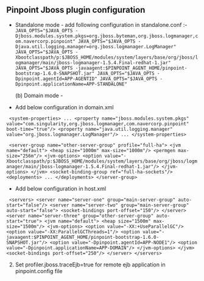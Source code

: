 ## Pinpoint Jboss plugin configuration

* Standalone mode - add following configuration in standalone.conf :- 
`JAVA_OPTS="$JAVA_OPTS -Djboss.modules.system.pkgs=org.jboss.byteman,org.jboss.logmanager,com.navercorp.pinpoint"
JAVA_OPTS="$JAVA_OPTS -Djava.util.logging.manager=org.jboss.logmanager.LogManager"
JAVA_OPTS="$JAVA_OPTS -Xbootclasspath/p:$JBOSS_HOME/modules/system/layers/base/org/jboss/logmanager/main/jboss-logmanager-1.5.4.Final-redhat-1.jar"
JAVA_OPTS="$JAVA_OPTS -javaagent:$PINPOINT_AGENT_HOME/pinpoint-bootstrap-1.6.0-SNAPSHOT.jar"
JAVA_OPTS="$JAVA_OPTS -Dpinpoint.agentId=APP-AGENTID"
JAVA_OPTS="$JAVA_OPTS -Dpinpoint.applicationName=APP-STANDALONE"`

   (b) Domain mode - 

- Add below configuration in domain.xml

` <system-properties>
     ...
        <property name="jboss.modules.system.pkgs" value="com.singularity,org.jboss.logmanager,com.navercorp.pinpoint" boot-time="true"/>
        <property name="java.util.logging.manager" value="org.jboss.logmanager.LogManager"/>
...
    </system-properties>`

` <server-group name="other-server-group" profile="full-ha">
            <jvm name="default">
                <heap size="1000m" max-size="1000m"/>
                <permgen max-size="256m"/>
        <jvm-options>
                    <option value="-Xbootclasspath/p:$JBOSS_HOME/modules/system/layers/base/org/jboss/logmanager/main/jboss-logmanager-1.5.4.Final-redhat-1.jar"/>
                </jvm-options>
            </jvm>
            <socket-binding-group ref="full-ha-sockets"/>
        <deployments>
            ...
            </deployments>
        </server-group>`

- Add below configuration in host.xml

` <servers>
        <server name="server-one" group="main-server-group" auto-start="false"/>
        <server name="server-two" group="main-server-group" auto-start="false">
            <socket-bindings port-offset="150"/>
        </server>
        <server name="server-three" group="other-server-group" auto-start="true">
            <jvm name="default">
                <heap size="1500m" max-size="1500m"/>
                <jvm-options>
                    <option value="-XX:+UseParallelGC"/>
                    <option value="-XX:ParallelGCThreads=1"/>
                    <option value="-javaagent:$PINPOINT_AGENT_HOME/pinpoint-bootstrap-1.6.0-SNAPSHOT.jar"/>
                    <option value="-Dpinpoint.agentId=APP-NODE1"/>
                    <option value="-Dpinpoint.applicationName=APP-DOMAIN"/>
                </jvm-options>
            </jvm>
            <socket-bindings port-offset="250"/>
        </server>
    </servers>`


2. Set profiler.jboss.traceEjb=true for remote ejb application in pinpoint.config file